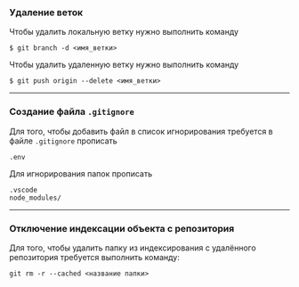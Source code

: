 ﻿### Удаление веток
Чтобы удалить локальную ветку нужно выполнить команду

    $ git branch -d <имя_ветки>
Чтобы удалить удаленную ветку нужно выполнить команду

    $ git push origin --delete <имя_ветки>

---
### Создание файла `.gitignore`
Для того, чтобы добавить файл в список игнорирования требуется в файле `.gitignore` прописать

    .env
Для игнорирования папок прописать

    .vscode
    node_modules/

---
### Отключение индексации объекта с репозитория
Для того, чтобы удалить папку из индексирования с удалённого репозитория требуется выполнить команду:

    git rm -r --cached <название папки>

